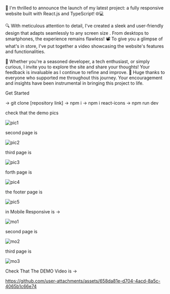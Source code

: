 
🎉 I'm thrilled to announce the launch of my latest project:
a fully responsive website built with React.js and TypeScript! 🌐💻

🔍 With meticulous attention to detail, I've created a sleek and user-friendly design that adapts seamlessly to any screen size
. From desktops to smartphones, the experience remains flawless!
📽️ To give you a glimpse of what's in store, I've put together a video showcasing the website's features and functionalities.

👀 Whether you're a seasoned developer, a tech enthusiast, or simply curious, I invite you to explore the site and share your thoughts!
Your feedback is invaluable as I continue to refine and improve.
🙌 Huge thanks to everyone who supported me throughout this journey. Your encouragement and insights have been instrumental in bringing this project to life.

Get Started 

-> git clone [repository link]
-> npm i
-> npm i react-icons
-> npm run dev

check that the demo pics 

![pic1](https://github.com/user-attachments/assets/908eb623-c572-4004-a33f-cd5dad7142d2)


second page is 

![pic2](https://github.com/user-attachments/assets/dd496295-96d7-4d60-9697-88051fed1a7b)


third page is 

![pic3](https://github.com/user-attachments/assets/7a29f1fe-e593-4cc5-a0b8-796271964b0f)


forth page is 

![pic4](https://github.com/user-attachments/assets/1070693a-6039-467f-a3fd-f8b025cd6cbe)

the footer page is 


![pic5](https://github.com/user-attachments/assets/489d399e-b218-45f8-ac28-668c7a4477ee)



in Mobile Responsive is ->


![mo1](https://github.com/user-attachments/assets/7a24604a-ff76-4d1e-8c62-0291b667d35b)


second page is 


![mo2](https://github.com/user-attachments/assets/ec44a0b2-1264-43a0-95c6-bd545dcca0e3)



third page is 

![mo3](https://github.com/user-attachments/assets/2f1529c6-3e8f-47c3-9c05-03bfdc65b943)



Check That The DEMO Video is ->



https://github.com/user-attachments/assets/658da81e-d704-4acd-8a5c-4065b1c66e74



